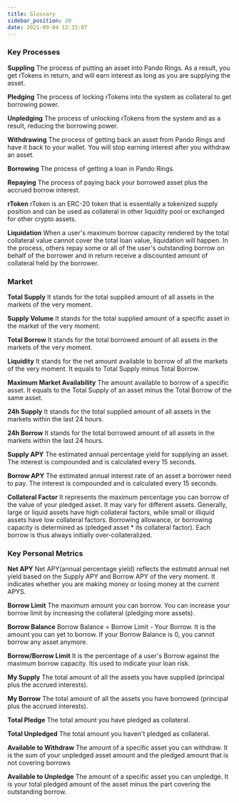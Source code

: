 ```yaml
---
title: Glossary
sidebar_position: 20
date: 2021-09-04 12:33:07
---
```


### Key Processes

**Suppling** The process of putting an asset into Pando Rings. As a result, you get rTokens in return, and will earn interest as long as you are supplying the asset.

**Pledging** The process of locking rTokens into the system as collateral to get borrowing power.

**Unpledging** The process of unlocking rTokens from the system and as a result, reducing the borrowing power.

**Withdrawing** The process of getting back an asset from Pando Rings and have it back to your wallet. You will stop earning interest after you withdraw an asset.

**Borrowing** The process of getting a loan in Pando Rings.

**Repaying** The process of paying back your borrowed asset plus the accrued borrow interest.

**rToken** rToken is an ERC-20 token that is essentially a tokenized supply position and can be used as collateral in other liquidity pool or exchanged for other crypto assets.

**Liquidation** When a user's maximum borrow capacity rendered by the total collateral value cannot cover the total loan value, liquidation will happen. In the process, others repay some or all of the user's outstanding borrow on behalf of the borrower and in return receive a discounted amount of collateral held by the borrower.

### Market

**Total Supply** It stands for the total supplied amount of all assets in the markets of the very moment.

**Supply Volume** It stands for the total supplied amount of a specific asset in the market of the very moment.

**Total Borrow** It stands for the total borrowed amount of all assets in the markets of the very moment.

**Liquidity** It stands for the net amount available to borrow of all the markets of the very moment. It equals to Total Supply minus Total Borrow.

**Maximum Market Availability** The amount available to borrow of a specific asset. It equals to the Total Supply of an asset minus the Total Borrow of the same asset.

**24h Supply** It stands for the total supplied amount of all assets in the markets within the last 24 hours.

**24h Borrow** It stands for the total borrowed amount of all assets in the markets within the last 24 hours.

**Supply APY** The estimated annual percentage yield for supplying an asset. The interest is compounded and is calculated every 15 seconds.

**Borrow APY** The estimated annual interest rate of an asset a borrower need to pay. The interest is compounded and is calculated every 15 seconds.

**Collateral Factor** It represents the maximum percentage you can borrow of the value of your pledged asset. It may vary for different assets. Generally, large or liquid assets have high collateral factors, while small or illiquid assets have low collateral factors. Borrowing allowance, or borrowing capacity is determined as (pledged asset * its collateral factor). Each borrow is thus always initially over-collateralized.

### Key Personal Metrics

**Net APY** Net APY(annual percentage yield) reflects the estimatd annual net yield based on the Supply APY and Borrow APY of the very moment. It indicates whether you are making money or losing money at the current APYS.

**Borrow Limit** The maximum amount you can borrow. You can increase your borrow limit by increasing the collateral (pledging more assets).

**Borrow Balance** Borrow Balance = Borrow Limit - Your Borrow. It is the amount you can yet to borrow. If your Borrow Balance is 0, you cannot borrow any asset anymore.

**Borrow/Borrow Limit** It is the percentage of a user's Borrow against the maximum borrow capacity. Itis used to indicate your loan risk.

**My Supply** The total amount of all the assets you have supplied (principal plus the accrued interests).

**My Borrow** The total amount of all the assets you have borrowed (principal plus the accrued interests).

**Total Pledge** The total amount you have pledged as collateral.

**Total Unpledged** The total amount you haven't pledged as collateral.

**Available to Withdraw** The amount of a specific asset you can withdraw. It is the sum of your unpledged asset amount and the pledged amount that is not covering borrows

**Available to Unpledge** The amount of a specific asset you can unpledge. It is your total pledged amount of the asset minus the part covering the outstanding borrow.



